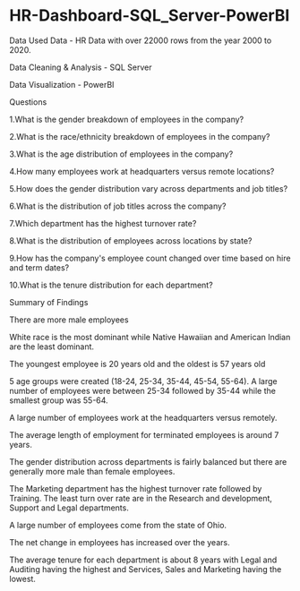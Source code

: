 # HR-Dashboard-SQL_Server-PowerBI
Data Used
Data - HR Data with over 22000 rows from the year 2000 to 2020.

Data Cleaning & Analysis - SQL Server

Data Visualization - PowerBI


Questions 

1.What is the gender breakdown of employees in the company?

2.What is the race/ethnicity breakdown of employees in the company?

3.What is the age distribution of employees in the company?

4.How many employees work at headquarters versus remote locations?

5.How does the gender distribution vary across departments and job titles?

6.What is the distribution of job titles across the company?

7.Which department has the highest turnover rate?

8.What is the distribution of employees across locations by state?

9.How has the company's employee count changed over time based on hire and term dates?

10.What is the tenure distribution for each department?

Summary of Findings

There are more male employees


White race is the most dominant while Native Hawaiian and American Indian are the least dominant.

The youngest employee is 20 years old and the oldest is 57 years old

5 age groups were created (18-24, 25-34, 35-44, 45-54, 55-64). A large number of employees were between 25-34 followed by 35-44 while the smallest group was 55-64.

A large number of employees work at the headquarters versus remotely.

The average length of employment for terminated employees is around 7 years.

The gender distribution across departments is fairly balanced but there are generally more male than female employees.

The Marketing department has the highest turnover rate followed by Training. The least turn over rate are in the Research and development, Support and Legal departments.

A large number of employees come from the state of Ohio.

The net change in employees has increased over the years.

The average tenure for each department is about 8 years with Legal and Auditing having the highest and Services, Sales and Marketing having the lowest.
